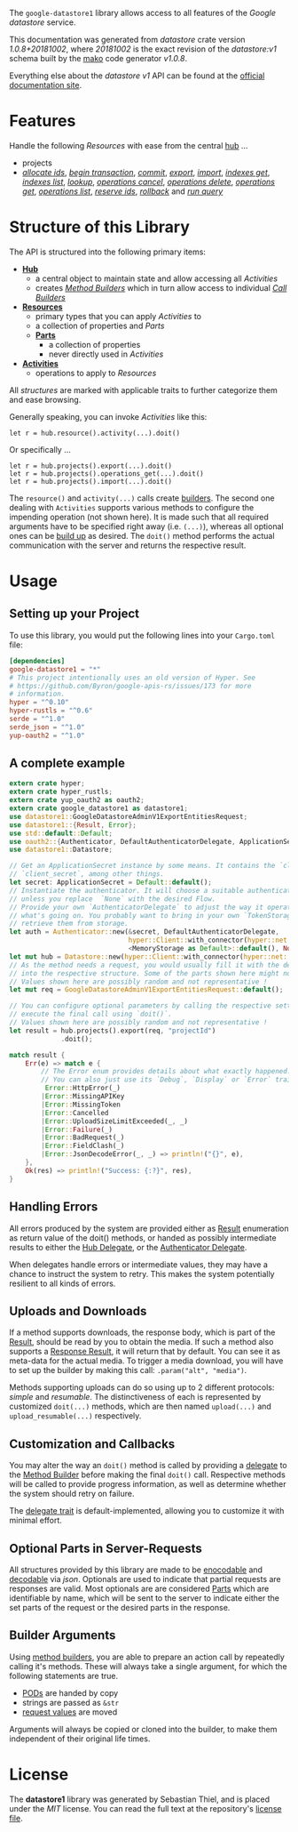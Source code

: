 <!---
DO NOT EDIT !
This file was generated automatically from 'src/mako/api/README.md.mako'
DO NOT EDIT !
-->
The `google-datastore1` library allows access to all features of the *Google datastore* service.

This documentation was generated from *datastore* crate version *1.0.8+20181002*, where *20181002* is the exact revision of the *datastore:v1* schema built by the [mako](http://www.makotemplates.org/) code generator *v1.0.8*.

Everything else about the *datastore* *v1* API can be found at the
[official documentation site](https://cloud.google.com/datastore/).
# Features

Handle the following *Resources* with ease from the central [hub](https://docs.rs/google-datastore1/1.0.8+20181002/google_datastore1/struct.Datastore.html) ... 

* projects
 * [*allocate ids*](https://docs.rs/google-datastore1/1.0.8+20181002/google_datastore1/struct.ProjectAllocateIdCall.html), [*begin transaction*](https://docs.rs/google-datastore1/1.0.8+20181002/google_datastore1/struct.ProjectBeginTransactionCall.html), [*commit*](https://docs.rs/google-datastore1/1.0.8+20181002/google_datastore1/struct.ProjectCommitCall.html), [*export*](https://docs.rs/google-datastore1/1.0.8+20181002/google_datastore1/struct.ProjectExportCall.html), [*import*](https://docs.rs/google-datastore1/1.0.8+20181002/google_datastore1/struct.ProjectImportCall.html), [*indexes get*](https://docs.rs/google-datastore1/1.0.8+20181002/google_datastore1/struct.ProjectIndexeGetCall.html), [*indexes list*](https://docs.rs/google-datastore1/1.0.8+20181002/google_datastore1/struct.ProjectIndexeListCall.html), [*lookup*](https://docs.rs/google-datastore1/1.0.8+20181002/google_datastore1/struct.ProjectLookupCall.html), [*operations cancel*](https://docs.rs/google-datastore1/1.0.8+20181002/google_datastore1/struct.ProjectOperationCancelCall.html), [*operations delete*](https://docs.rs/google-datastore1/1.0.8+20181002/google_datastore1/struct.ProjectOperationDeleteCall.html), [*operations get*](https://docs.rs/google-datastore1/1.0.8+20181002/google_datastore1/struct.ProjectOperationGetCall.html), [*operations list*](https://docs.rs/google-datastore1/1.0.8+20181002/google_datastore1/struct.ProjectOperationListCall.html), [*reserve ids*](https://docs.rs/google-datastore1/1.0.8+20181002/google_datastore1/struct.ProjectReserveIdCall.html), [*rollback*](https://docs.rs/google-datastore1/1.0.8+20181002/google_datastore1/struct.ProjectRollbackCall.html) and [*run query*](https://docs.rs/google-datastore1/1.0.8+20181002/google_datastore1/struct.ProjectRunQueryCall.html)




# Structure of this Library

The API is structured into the following primary items:

* **[Hub](https://docs.rs/google-datastore1/1.0.8+20181002/google_datastore1/struct.Datastore.html)**
    * a central object to maintain state and allow accessing all *Activities*
    * creates [*Method Builders*](https://docs.rs/google-datastore1/1.0.8+20181002/google_datastore1/trait.MethodsBuilder.html) which in turn
      allow access to individual [*Call Builders*](https://docs.rs/google-datastore1/1.0.8+20181002/google_datastore1/trait.CallBuilder.html)
* **[Resources](https://docs.rs/google-datastore1/1.0.8+20181002/google_datastore1/trait.Resource.html)**
    * primary types that you can apply *Activities* to
    * a collection of properties and *Parts*
    * **[Parts](https://docs.rs/google-datastore1/1.0.8+20181002/google_datastore1/trait.Part.html)**
        * a collection of properties
        * never directly used in *Activities*
* **[Activities](https://docs.rs/google-datastore1/1.0.8+20181002/google_datastore1/trait.CallBuilder.html)**
    * operations to apply to *Resources*

All *structures* are marked with applicable traits to further categorize them and ease browsing.

Generally speaking, you can invoke *Activities* like this:

```Rust,ignore
let r = hub.resource().activity(...).doit()
```

Or specifically ...

```ignore
let r = hub.projects().export(...).doit()
let r = hub.projects().operations_get(...).doit()
let r = hub.projects().import(...).doit()
```

The `resource()` and `activity(...)` calls create [builders][builder-pattern]. The second one dealing with `Activities` 
supports various methods to configure the impending operation (not shown here). It is made such that all required arguments have to be 
specified right away (i.e. `(...)`), whereas all optional ones can be [build up][builder-pattern] as desired.
The `doit()` method performs the actual communication with the server and returns the respective result.

# Usage

## Setting up your Project

To use this library, you would put the following lines into your `Cargo.toml` file:

```toml
[dependencies]
google-datastore1 = "*"
# This project intentionally uses an old version of Hyper. See
# https://github.com/Byron/google-apis-rs/issues/173 for more
# information.
hyper = "^0.10"
hyper-rustls = "^0.6"
serde = "^1.0"
serde_json = "^1.0"
yup-oauth2 = "^1.0"
```

## A complete example

```Rust
extern crate hyper;
extern crate hyper_rustls;
extern crate yup_oauth2 as oauth2;
extern crate google_datastore1 as datastore1;
use datastore1::GoogleDatastoreAdminV1ExportEntitiesRequest;
use datastore1::{Result, Error};
use std::default::Default;
use oauth2::{Authenticator, DefaultAuthenticatorDelegate, ApplicationSecret, MemoryStorage};
use datastore1::Datastore;

// Get an ApplicationSecret instance by some means. It contains the `client_id` and 
// `client_secret`, among other things.
let secret: ApplicationSecret = Default::default();
// Instantiate the authenticator. It will choose a suitable authentication flow for you, 
// unless you replace  `None` with the desired Flow.
// Provide your own `AuthenticatorDelegate` to adjust the way it operates and get feedback about 
// what's going on. You probably want to bring in your own `TokenStorage` to persist tokens and
// retrieve them from storage.
let auth = Authenticator::new(&secret, DefaultAuthenticatorDelegate,
                              hyper::Client::with_connector(hyper::net::HttpsConnector::new(hyper_rustls::TlsClient::new())),
                              <MemoryStorage as Default>::default(), None);
let mut hub = Datastore::new(hyper::Client::with_connector(hyper::net::HttpsConnector::new(hyper_rustls::TlsClient::new())), auth);
// As the method needs a request, you would usually fill it with the desired information
// into the respective structure. Some of the parts shown here might not be applicable !
// Values shown here are possibly random and not representative !
let mut req = GoogleDatastoreAdminV1ExportEntitiesRequest::default();

// You can configure optional parameters by calling the respective setters at will, and
// execute the final call using `doit()`.
// Values shown here are possibly random and not representative !
let result = hub.projects().export(req, "projectId")
             .doit();

match result {
    Err(e) => match e {
        // The Error enum provides details about what exactly happened.
        // You can also just use its `Debug`, `Display` or `Error` traits
         Error::HttpError(_)
        |Error::MissingAPIKey
        |Error::MissingToken
        |Error::Cancelled
        |Error::UploadSizeLimitExceeded(_, _)
        |Error::Failure(_)
        |Error::BadRequest(_)
        |Error::FieldClash(_)
        |Error::JsonDecodeError(_, _) => println!("{}", e),
    },
    Ok(res) => println!("Success: {:?}", res),
}

```
## Handling Errors

All errors produced by the system are provided either as [Result](https://docs.rs/google-datastore1/1.0.8+20181002/google_datastore1/enum.Result.html) enumeration as return value of 
the doit() methods, or handed as possibly intermediate results to either the 
[Hub Delegate](https://docs.rs/google-datastore1/1.0.8+20181002/google_datastore1/trait.Delegate.html), or the [Authenticator Delegate](https://docs.rs/yup-oauth2/*/yup_oauth2/trait.AuthenticatorDelegate.html).

When delegates handle errors or intermediate values, they may have a chance to instruct the system to retry. This 
makes the system potentially resilient to all kinds of errors.

## Uploads and Downloads
If a method supports downloads, the response body, which is part of the [Result](https://docs.rs/google-datastore1/1.0.8+20181002/google_datastore1/enum.Result.html), should be
read by you to obtain the media.
If such a method also supports a [Response Result](https://docs.rs/google-datastore1/1.0.8+20181002/google_datastore1/trait.ResponseResult.html), it will return that by default.
You can see it as meta-data for the actual media. To trigger a media download, you will have to set up the builder by making
this call: `.param("alt", "media")`.

Methods supporting uploads can do so using up to 2 different protocols: 
*simple* and *resumable*. The distinctiveness of each is represented by customized 
`doit(...)` methods, which are then named `upload(...)` and `upload_resumable(...)` respectively.

## Customization and Callbacks

You may alter the way an `doit()` method is called by providing a [delegate](https://docs.rs/google-datastore1/1.0.8+20181002/google_datastore1/trait.Delegate.html) to the 
[Method Builder](https://docs.rs/google-datastore1/1.0.8+20181002/google_datastore1/trait.CallBuilder.html) before making the final `doit()` call. 
Respective methods will be called to provide progress information, as well as determine whether the system should 
retry on failure.

The [delegate trait](https://docs.rs/google-datastore1/1.0.8+20181002/google_datastore1/trait.Delegate.html) is default-implemented, allowing you to customize it with minimal effort.

## Optional Parts in Server-Requests

All structures provided by this library are made to be [enocodable](https://docs.rs/google-datastore1/1.0.8+20181002/google_datastore1/trait.RequestValue.html) and 
[decodable](https://docs.rs/google-datastore1/1.0.8+20181002/google_datastore1/trait.ResponseResult.html) via *json*. Optionals are used to indicate that partial requests are responses 
are valid.
Most optionals are are considered [Parts](https://docs.rs/google-datastore1/1.0.8+20181002/google_datastore1/trait.Part.html) which are identifiable by name, which will be sent to 
the server to indicate either the set parts of the request or the desired parts in the response.

## Builder Arguments

Using [method builders](https://docs.rs/google-datastore1/1.0.8+20181002/google_datastore1/trait.CallBuilder.html), you are able to prepare an action call by repeatedly calling it's methods.
These will always take a single argument, for which the following statements are true.

* [PODs][wiki-pod] are handed by copy
* strings are passed as `&str`
* [request values](https://docs.rs/google-datastore1/1.0.8+20181002/google_datastore1/trait.RequestValue.html) are moved

Arguments will always be copied or cloned into the builder, to make them independent of their original life times.

[wiki-pod]: http://en.wikipedia.org/wiki/Plain_old_data_structure
[builder-pattern]: http://en.wikipedia.org/wiki/Builder_pattern
[google-go-api]: https://github.com/google/google-api-go-client

# License
The **datastore1** library was generated by Sebastian Thiel, and is placed 
under the *MIT* license.
You can read the full text at the repository's [license file][repo-license].

[repo-license]: https://github.com/Byron/google-apis-rsblob/master/LICENSE.md
